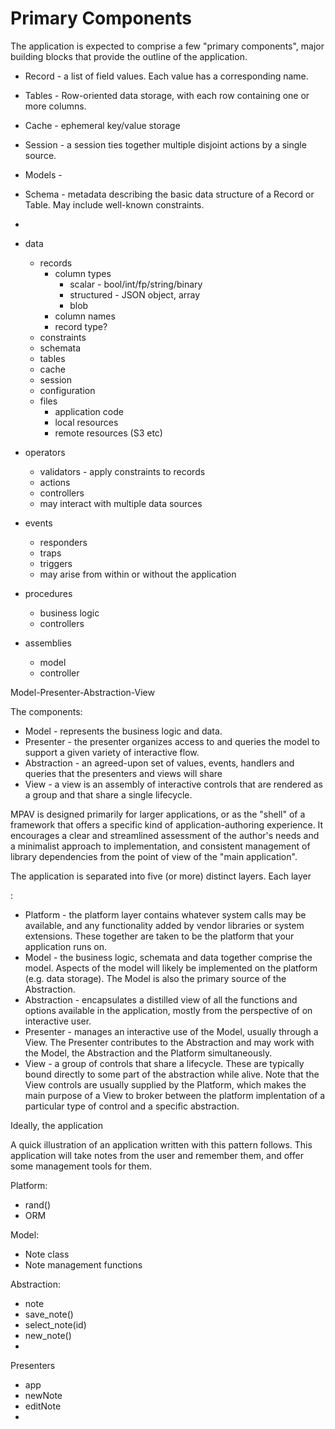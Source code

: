 
Primary Components
==================

The application is expected to comprise a few "primary components", major 
building blocks that provide the outline of the application.

  * Record - a list of field values. Each value has a corresponding name.
  * Tables - Row-oriented data storage, with each row containing one or more
    columns.
  * Cache - ephemeral key/value storage
  * Session - a session ties together multiple disjoint actions by a single 
    source.
  * Models - 
  * Schema - metadata describing the basic data structure of a Record or Table.
    May include well-known constraints.
  * 

* data
  * records
    * column types
      * scalar - bool/int/fp/string/binary
      * structured - JSON object, array
      * blob
    * column names
    * record type?
  * constraints
  * schemata
  * tables
  * cache
  * session
  * configuration
  * files
    * application code
    * local resources
    * remote resources (S3 etc)
* operators
  * validators - apply constraints to records
  * actions
  * controllers
  * may interact with multiple data sources
* events
  * responders
  * traps
  * triggers
  * may arise from within or without the application
* procedures
  * business logic
  * controllers
* assemblies
  * model
  * controller


Model-Presenter-Abstraction-View

The components:
  * Model - represents the business logic and data.
  * Presenter - the presenter organizes access to and queries the model to 
    support a given variety of interactive flow.
  * Abstraction - an agreed-upon set of values, events, handlers and queries
    that the presenters and views will share
  * View - a view is an assembly of interactive controls that are rendered as 
    a group and that share a single lifecycle.

MPAV is designed primarily for larger applications, or as the "shell" of a 
framework that offers a specific kind of application-authoring experience. It 
encourages a clear and streamlined assessment of the author's needs and a minimalist 
approach to implementation, and consistent management of library dependencies 
from the point of view of the "main application".

The application is separated into five (or more) distinct layers. Each layer 

:
  * Platform - the platform layer contains whatever system calls may be 
    available, and any functionality added by vendor libraries or system 
    extensions. These together are taken to be the platform that your 
    application runs on.
  * Model - the business logic, schemata and data together comprise the model.
    Aspects of the model will likely be implemented on the platform (e.g. data 
    storage). The Model is also the primary source of the Abstraction.
  * Abstraction - encapsulates a distilled view of all the functions and options 
    available in the application, mostly from the perspective of on interactive 
    user.
  * Presenter - manages an interactive use of the Model, usually through a View.
    The Presenter contributes to the Abstraction and may work with the Model, 
    the Abstraction and the Platform simultaneously.
  * View - a group of controls that share a lifecycle. These are typically 
    bound directly to some part of the abstraction while alive. Note that the 
    View controls are usually supplied by the Platform, which makes the main
    purpose of a View to broker between the platform implentation of a 
    particular type of control and a specific abstraction.

Ideally, the application 


A quick illustration of an application written with this pattern follows. This
application will take notes from the user and remember them, and offer some 
management tools for them.

Platform:
  * rand()
  * ORM

Model:
  * Note class
  * Note management functions

Abstraction:
  * note
  * save_note()
  * select_note(id)
  * new_note()
  * 

Presenters
  * app
  * newNote
  * editNote
  * 






